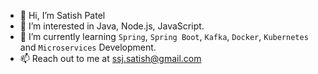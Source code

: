 - 👋 Hi, I’m Satish Patel
- 👀 I’m interested in Java, Node.js, JavaScript.
- 🌱 I’m currently learning `Spring`, `Spring Boot`, `Kafka`, `Docker`, `Kubernetes` and `Microservices` Development.
- 📫 Reach out to me at ssj.satish@gmail.com

<!---
ssjsatish/ssjsatish is a ✨ special ✨ repository because its `README.md` (this file) appears on your GitHub profile.
You can click the Preview link to take a look at your changes.
--->
